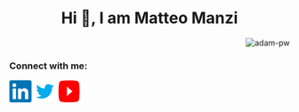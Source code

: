 <h1 align="center">Hi 👋, I am Matteo Manzi</h1>


<p><img align="right" src="https://github.com/Adam-pw/Adam-pw/blob/main/animation_500_kxa883sd.gif" alt="adam-pw" /></p>

<br>

<h3 align="left">Connect with me:</h3>
<p align="left">
  <a href="https://www.linkedin.com/in/matteomanzi00seinfeldwasright/" target="blank"><img align="center"
      src="images/linkedin.png"
      height="40" width="40" /></a>
 <a href="https://twitter.com/Matteomanzi09" target="blank"><img align="center"
      src="images/twitter.png"
      height="40" width="40" /></a>
  <a href="https://www.youtube.com/channel/UCxkveBmMqeXPXLzFdsnA0bA" target="blank"><img align="center"
      src="images/youtube.png"
      height="40" width="40" /></a>
  </p>


